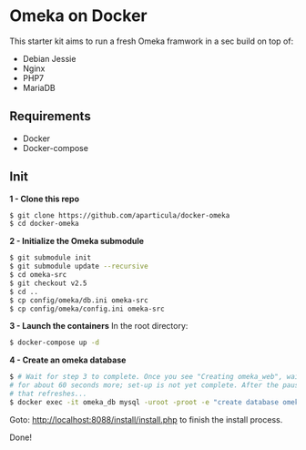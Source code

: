 # Omeka on Docker

This starter kit aims to run a fresh Omeka framwork in a sec build on top of:
* Debian Jessie
* Nginx
* PHP7
* MariaDB

## Requirements
* Docker
* Docker-compose

## Init
**1 - Clone this repo**
```sh
$ git clone https://github.com/aparticula/docker-omeka
$ cd docker-omeka
```

**2 - Initialize the Omeka submodule**
```sh
$ git submodule init
$ git submodule update --recursive
$ cd omeka-src
$ git checkout v2.5
$ cd ..
$ cp config/omeka/db.ini omeka-src
$ cp config/omeka/config.ini omeka-src
```

**3 - Launch the containers**
In the root directory:
```sh
$ docker-compose up -d
```

**4 - Create an omeka database**
```sh
$ # Wait for step 3 to complete. Once you see "Creating omeka_web", wait
# for about 60 seconds more; set-up is not yet complete. After the pause
# that refreshes...
$ docker exec -it omeka_db mysql -uroot -proot -e "create database omeka"
```

Goto: [http://localhost:8088/install/install.php](http://localhost:8088/install/install.php) to finish the install process.

Done!
